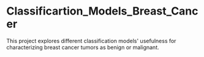 # Classificartion_Models_Breast_Cancer
This project explores different classification models' usefulness for characterizing breast cancer tumors as benign or malignant.
